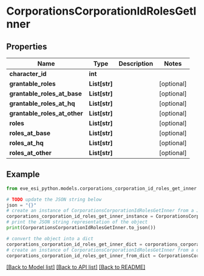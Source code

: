# CorporationsCorporationIdRolesGetInner


## Properties

Name | Type | Description | Notes
------------ | ------------- | ------------- | -------------
**character_id** | **int** |  | 
**grantable_roles** | **List[str]** |  | [optional] 
**grantable_roles_at_base** | **List[str]** |  | [optional] 
**grantable_roles_at_hq** | **List[str]** |  | [optional] 
**grantable_roles_at_other** | **List[str]** |  | [optional] 
**roles** | **List[str]** |  | [optional] 
**roles_at_base** | **List[str]** |  | [optional] 
**roles_at_hq** | **List[str]** |  | [optional] 
**roles_at_other** | **List[str]** |  | [optional] 

## Example

```python
from eve_esi_python.models.corporations_corporation_id_roles_get_inner import CorporationsCorporationIdRolesGetInner

# TODO update the JSON string below
json = "{}"
# create an instance of CorporationsCorporationIdRolesGetInner from a JSON string
corporations_corporation_id_roles_get_inner_instance = CorporationsCorporationIdRolesGetInner.from_json(json)
# print the JSON string representation of the object
print(CorporationsCorporationIdRolesGetInner.to_json())

# convert the object into a dict
corporations_corporation_id_roles_get_inner_dict = corporations_corporation_id_roles_get_inner_instance.to_dict()
# create an instance of CorporationsCorporationIdRolesGetInner from a dict
corporations_corporation_id_roles_get_inner_from_dict = CorporationsCorporationIdRolesGetInner.from_dict(corporations_corporation_id_roles_get_inner_dict)
```
[[Back to Model list]](../README.md#documentation-for-models) [[Back to API list]](../README.md#documentation-for-api-endpoints) [[Back to README]](../README.md)


